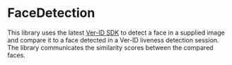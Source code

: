 # FaceDetection

 This library uses the latest [Ver-ID SDK](https://github.com/AppliedRecognition/Ver-ID-UI-Android) to detect a face in a supplied image and compare it to a face detected in a Ver-ID liveness detection session. The library communicates the similarity scores between the compared faces.

